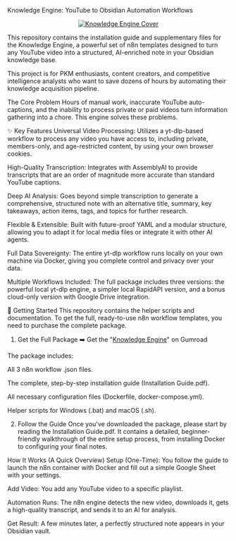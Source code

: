 Knowledge Engine: YouTube to Obsidian Automation Workflows
<p align="center">
<a href="https://ibb.co/jvWbt96J"><img src="https://i.ibb.co/N6mtRgVT/Microsoft-Power-Point.png" alt="Knowledge Engine Cover" border="0"></a>
</p>

This repository contains the installation guide and supplementary files for the Knowledge Engine, a powerful set of n8n templates designed to turn any YouTube video into a structured, AI-enriched note in your Obsidian knowledge base.

This project is for PKM enthusiasts, content creators, and competitive intelligence analysts who want to save dozens of hours by automating their knowledge acquisition pipeline.

The Core Problem
Hours of manual work, inaccurate YouTube auto-captions, and the inability to process private or paid videos turn information gathering into a chore. This engine solves these problems.

✨ Key Features
Universal Video Processing: Utilizes a yt-dlp-based workflow to process any video you have access to, including private, members-only, and age-restricted content, by using your own browser cookies.

High-Quality Transcription: Integrates with AssemblyAI to provide transcripts that are an order of magnitude more accurate than standard YouTube captions.

Deep AI Analysis: Goes beyond simple transcription to generate a comprehensive, structured note with an alternative title, summary, key takeaways, action items, tags, and topics for further research.

Flexible & Extensible: Built with future-proof YAML and a modular structure, allowing you to adapt it for local media files or integrate it with other AI agents.

Full Data Sovereignty: The entire yt-dlp workflow runs locally on your own machine via Docker, giving you complete control and privacy over your data.

Multiple Workflows Included: The full package includes three versions: the powerful local yt-dlp engine, a simpler local RapidAPI version, and a bonus cloud-only version with Google Drive integration.

🚀 Getting Started
This repository contains the helper scripts and documentation. To get the full, ready-to-use n8n workflow templates, you need to purchase the complete package.

1. Get the Full Package
➡️ Get the "[Knowledge Engine](https://pplaton.gumroad.com/l/youtube-to-obsidian)" on Gumroad

The package includes:

All 3 n8n workflow .json files.

The complete, step-by-step installation guide (Installation Guide.pdf).

All necessary configuration files (Dockerfile, docker-compose.yml).

Helper scripts for Windows (.bat) and macOS (.sh).

2. Follow the Guide
Once you've downloaded the package, please start by reading the Installation Guide.pdf. It contains a detailed, beginner-friendly walkthrough of the entire setup process, from installing Docker to configuring your final notes.

How It Works (A Quick Overview)
Setup (One-Time): You follow the guide to launch the n8n container with Docker and fill out a simple Google Sheet with your settings.

Add Video: You add any YouTube video to a specific playlist.

Automation Runs: The n8n engine detects the new video, downloads it, gets a high-quality transcript, and sends it to an AI for analysis.

Get Result: A few minutes later, a perfectly structured note appears in your Obsidian vault.
